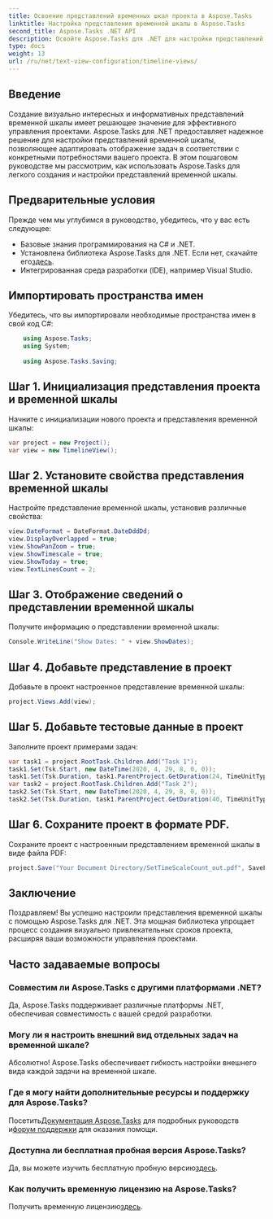 ```yaml
---
title: Освоение представлений временных шкал проекта в Aspose.Tasks
linktitle: Настройка представления временной шкалы в Aspose.Tasks
second_title: Aspose.Tasks .NET API
description: Освойте Aspose.Tasks для .NET для настройки представлений временной шкалы. Улучшите управление проектами с помощью визуально привлекательных графиков, адаптированных к потребностям вашего проекта.
type: docs
weight: 13
url: /ru/net/text-view-configuration/timeline-views/
---
```

## Введение
Создание визуально интересных и информативных представлений временной шкалы имеет решающее значение для эффективного управления проектами. Aspose.Tasks для .NET предоставляет надежное решение для настройки представлений временной шкалы, позволяющее адаптировать отображение задач в соответствии с конкретными потребностями вашего проекта. В этом пошаговом руководстве мы рассмотрим, как использовать Aspose.Tasks для легкого создания и настройки представлений временной шкалы.
## Предварительные условия
Прежде чем мы углубимся в руководство, убедитесь, что у вас есть следующее:
- Базовые знания программирования на C# и .NET.
-  Установлена библиотека Aspose.Tasks для .NET. Если нет, скачайте его[здесь](https://releases.aspose.com/tasks/net/).
- Интегрированная среда разработки (IDE), например Visual Studio.
## Импортировать пространства имен
Убедитесь, что вы импортировали необходимые пространства имен в свой код C#:
```csharp
    using Aspose.Tasks;
    using System;
    
    using Aspose.Tasks.Saving;
```
## Шаг 1. Инициализация представления проекта и временной шкалы
Начните с инициализации нового проекта и представления временной шкалы:
```csharp
var project = new Project();
var view = new TimelineView();
```
## Шаг 2. Установите свойства представления временной шкалы
Настройте представление временной шкалы, установив различные свойства:
```csharp
view.DateFormat = DateFormat.DateDddDd;
view.DisplayOverlapped = true;
view.ShowPanZoom = true;
view.ShowTimescale = true;
view.ShowToday = true;
view.TextLinesCount = 2;
```
## Шаг 3. Отображение сведений о представлении временной шкалы
Получите информацию о представлении временной шкалы:
```csharp
Console.WriteLine("Show Dates: " + view.ShowDates);
```
## Шаг 4. Добавьте представление в проект
Добавьте в проект настроенное представление временной шкалы:
```csharp
project.Views.Add(view);
```
## Шаг 5. Добавьте тестовые данные в проект
Заполните проект примерами задач:
```csharp
var task1 = project.RootTask.Children.Add("Task 1");
task1.Set(Tsk.Start, new DateTime(2020, 4, 29, 8, 0, 0));
task1.Set(Tsk.Duration, task1.ParentProject.GetDuration(24, TimeUnitType.Hour));
var task2 = project.RootTask.Children.Add("Task 2");
task2.Set(Tsk.Start, new DateTime(2020, 4, 29, 8, 0, 0));
task2.Set(Tsk.Duration, task1.ParentProject.GetDuration(40, TimeUnitType.Hour));
```
## Шаг 6. Сохраните проект в формате PDF.
Сохраните проект с настроенным представлением временной шкалы в виде файла PDF:
```csharp
project.Save("Your Document Directory/SetTimeScaleCount_out.pdf", SaveFileFormat.Pdf);
```
## Заключение
Поздравляем! Вы успешно настроили представления временной шкалы с помощью Aspose.Tasks для .NET. Эта мощная библиотека упрощает процесс создания визуально привлекательных сроков проекта, расширяя ваши возможности управления проектами.
## Часто задаваемые вопросы
### Совместим ли Aspose.Tasks с другими платформами .NET?
Да, Aspose.Tasks поддерживает различные платформы .NET, обеспечивая совместимость с вашей средой разработки.
### Могу ли я настроить внешний вид отдельных задач на временной шкале?
Абсолютно! Aspose.Tasks обеспечивает гибкость настройки внешнего вида каждой задачи на временной шкале.
### Где я могу найти дополнительные ресурсы и поддержку для Aspose.Tasks?
 Посетить[Документация Aspose.Tasks](https://reference.aspose.com/tasks/net/) для подробных руководств и[форум поддержки](https://forum.aspose.com/c/tasks/15) для оказания помощи.
### Доступна ли бесплатная пробная версия Aspose.Tasks?
 Да, вы можете изучить бесплатную пробную версию[здесь](https://releases.aspose.com/).
### Как получить временную лицензию на Aspose.Tasks?
 Получить временную лицензию[здесь](https://purchase.aspose.com/temporary-license/).